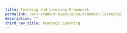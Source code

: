```yaml
---
title: Teaching and Learning Framework
permalink: /wrs-student-experience/academic-learning/
description: ""
third_nav_title: Academic Learning
---
```

